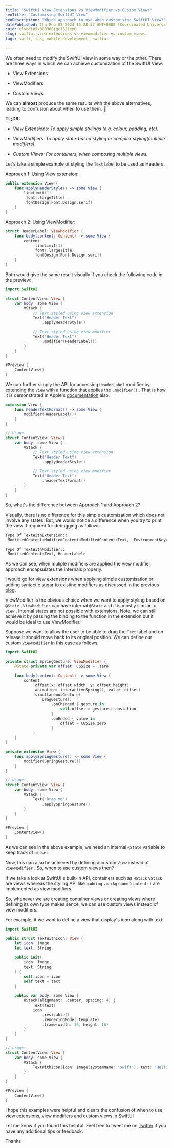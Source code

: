 ```yaml
---
title: "SwiftUI View Extensions vs ViewModifier vs Custom Views"
seoTitle: "Customising SwiftUI View"
seoDescription: "Which approach to use when customising SwiftUI View?"
datePublished: Thu Feb 08 2024 15:28:37 GMT+0000 (Coordinated Universal Time)
cuid: clsddio5x000308jqc1521ey6
slug: swiftui-view-extensions-vs-viewmodifier-vs-custom-views
tags: swift, ios, mobile-development, swiftui

---
```


We often need to modify the SwiftUI view in some way or the other. There are three ways in which we can achieve customization of the SwiftUI View:

* View Extensions
    
* ViewModifiers
    
* Custom Views
    

We can **almost** produce the same results with the above alternatives, leading to confusion about when to use them. 🤔

**TL;DR:**

* *View Extensions: To apply simple stylings (e.g. colour, padding, etc).*
    
* *ViewModifiers: To apply state-based styling or complex styling(multiple modifiers).*
    
* *Custom Views: For containers, when composing multiple views.*
    

Let's take a simple example of styling the `Text` label to be used as Headers.

Approach 1: Using View extension:

```swift
public extension View {
    func applyHeaderStyle() -> some View {
        lineLimit(1)
        .font(.largeTitle)
        .fontDesign(Font.Design.serif)
    }
}
```

Approach 2: Using ViewModifier:

```swift
struct HeaderLabel: ViewModifier {
    func body(content: Content) -> some View {
        content
            .lineLimit(1)
            .font(.largeTitle)
            .fontDesign(Font.Design.serif)
    }
}
```

Both would give the same result visually if you check the following code in the preview:

```swift
import SwiftUI

struct ContentView: View {
    var body: some View {
        VStack {
            // Text styled using view extension
            Text("Header Text")
                .applyHeaderStyle()

            // Text styled using view modifier
            Text("Header Text")
                .modifier(HeaderLabel())
        }
    }
}

#Preview {
    ContentView()
}
```

We can further simply the API for accessing `HeaderLabel` modifier by extending the `View` with a function that applies the `.modifier()` . That is how it is demonstrated in Apple's [documentation](https://developer.apple.com/documentation/swiftui/reducing-view-modifier-maintenance) also.

```swift
extension View {
    func headerTextFormat() -> some View {
        modifier(HeaderLabel())
    }
}

// Usage
struct ContentView: View {
    var body: some View {
        VStack {
            // Text styled using view extension
            Text("Header Text")
                .applyHeaderStyle()

            // Text styled using view modifier
            Text("Header Text")
                .headerTextFormat()
        }
    }
}
```

So, what's the difference between Approach 1 and Approach 2?

Visually, there is no difference for this simple customization which does not involve any states. But, we would notice a difference when you try to print the view if required for debugging as follows:

```bash
Type Of TextWithExtension::
 ModifiedContent<ModifiedContent<ModifiedContent<Text, _EnvironmentKeyWritingModifier<Optional<Int>>>, _EnvironmentKeyWritingModifier<Optional<Font>>>, _EnvironmentKeyTransformModifier<Array<AnyFontModifier>>>

Type Of TextWithModifier::
 ModifiedContent<Text, HeaderLabel>  
```

As we can see, when muliple modifiers are applied the view modifier approach encapsulates the internals properly.

I would go for view extensions when applying simple customisation or adding syntactic sugar to existing modifiers as discussed in the previous [blog](https://javalnanda.com/mastering-conciseness-the-art-of-syntactic-sugar-in-code).

ViewModifier is the obvious choice when we want to apply styling based on `@State` . `ViewModifier` can have internal `@State` and it is mostly similar to `View` . Internal states are not possible with extensions. Note, we can still achieve it by passing the binding to the function in the extension but it would be ideal to use ViewModifier.

Suppose we want to allow the user to be able to drag the `Text` label and on release it should move back to its original position. We can define our custom `ViewModifier` in this case as follows:

```swift
import SwiftUI

private struct SpringGesture: ViewModifier {
    @State private var offset: CGSize = .zero

    func body(content: Content) -> some View {
        content
            .offset(x: offset.width, y: offset.height)
            .animation(.interactiveSpring(), value: offset)
            .simultaneousGesture(
                DragGesture()
                    .onChanged { gesture in
                        self.offset = gesture.translation
                    }
                    .onEnded { value in
                        offset = CGSize.zero
                    }
            )
    }
}

private extension View {
    func applySpringGesture() -> some View {
        modifier(SpringGesture())
    }
}

// Usage:
struct ContentView: View {
    var body: some View {
        VStack {
            Text("Drag me")
                .applySpringGesture()
        }
    }
}

#Preview {
    ContentView()
}
```

As we can see in the above example, we need an internal `@State` variable to keep track of `offset`.

Now, this can also be achieved by defining a custom `View` instead of `ViewModifier` . So, when to use custom views then?

If we take a look at SwiftUI's built-in API, containers such as `HStack` `VStack` are views whereas the styling API like `padding` `.background(content:)` are implemented as view modifiers.

So, whenever we are creating container views or creating views where defining its own type makes sence, we can use custom views instead of view modifiers.

For example, if we want to define a view that display's icon along with text:

```swift
import SwiftUI

public struct TextWithIcon: View {
    let icon: Image
    let text: String
    
    public init(
        icon: Image,
        text: String
    ) {
        self.icon = icon
        self.text = text
    }
    
    public var body: some View {
        HStack(alignment: .center, spacing: 4) {
            Text(text)
            icon
                .resizable()
                .renderingMode(.template)
                .frame(width: 16, height: 16)
        }
    }
}

// Usage:
struct ContentView: View {
    var body: some View {
        VStack {
            TextWithIcon(icon: Image(systemName: "swift"), text: "Hello Swift!")
        }
    }
}

#Preview {
    ContentView()
}
```

I hope this examples were helpful and clears the confusion of when to use view extensions, view modifiers and custom views in SwiftUI

Let me know if you found this helpful. Feel free to tweet me on [Twitter](https://twitter.com/javalnanda) if you have any additional tips or feedback.

Thanks